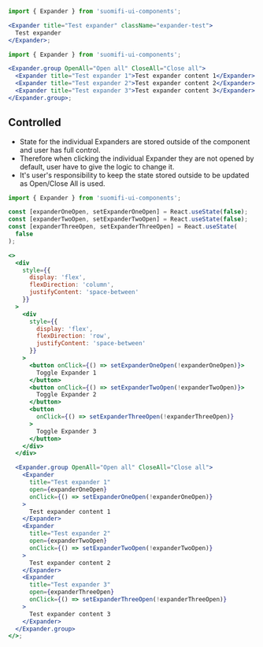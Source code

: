 ```jsx
import { Expander } from 'suomifi-ui-components';

<Expander title="Test expander" className="expander-test">
  Test expander
</Expander>;
```

```jsx
import { Expander } from 'suomifi-ui-components';

<Expander.group OpenAll="Open all" CloseAll="Close all">
  <Expander title="Test expander 1">Test expander content 1</Expander>
  <Expander title="Test expander 2">Test expander content 2</Expander>
  <Expander title="Test expander 3">Test expander content 3</Expander>
</Expander.group>;
```

## Controlled

- State for the individual Expanders are stored outside of the component and user has full control.
- Therefore when clicking the individual Expander they are not opened by default, user have to give the logic to change it.
- It's user's responsibility to keep the state stored outside to be updated as Open/Close All is used.

```jsx
import { Expander } from 'suomifi-ui-components';

const [expanderOneOpen, setExpanderOneOpen] = React.useState(false);
const [expanderTwoOpen, setExpanderTwoOpen] = React.useState(false);
const [expanderThreeOpen, setExpanderThreeOpen] = React.useState(
  false
);

<>
  <div
    style={{
      display: 'flex',
      flexDirection: 'column',
      justifyContent: 'space-between'
    }}
  >
    <div
      style={{
        display: 'flex',
        flexDirection: 'row',
        justifyContent: 'space-between'
      }}
    >
      <button onClick={() => setExpanderOneOpen(!expanderOneOpen)}>
        Toggle Expander 1
      </button>
      <button onClick={() => setExpanderTwoOpen(!expanderTwoOpen)}>
        Toggle Expander 2
      </button>
      <button
        onClick={() => setExpanderThreeOpen(!expanderThreeOpen)}
      >
        Toggle Expander 3
      </button>
    </div>
  </div>

  <Expander.group OpenAll="Open all" CloseAll="Close all">
    <Expander
      title="Test expander 1"
      open={expanderOneOpen}
      onClick={() => setExpanderOneOpen(!expanderOneOpen)}
    >
      Test expander content 1
    </Expander>
    <Expander
      title="Test expander 2"
      open={expanderTwoOpen}
      onClick={() => setExpanderTwoOpen(!expanderTwoOpen)}
    >
      Test expander content 2
    </Expander>
    <Expander
      title="Test expander 3"
      open={expanderThreeOpen}
      onClick={() => setExpanderThreeOpen(!expanderThreeOpen)}
    >
      Test expander content 3
    </Expander>
  </Expander.group>
</>;
```
